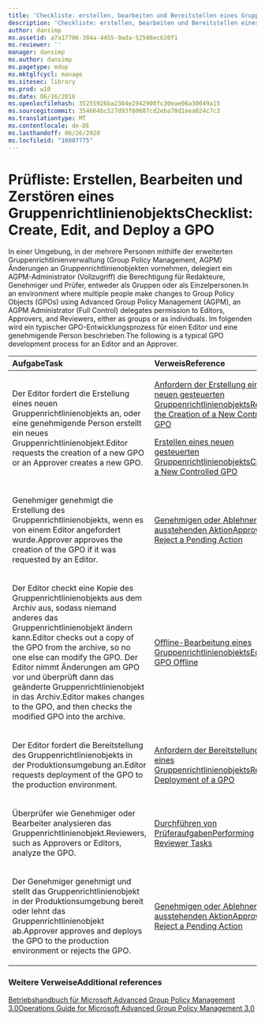 ```yaml
---
title: 'Checkliste: erstellen, bearbeiten und Bereitstellen eines Gruppenrichtlinienobjekts'
description: 'Checkliste: erstellen, bearbeiten und Bereitstellen eines Gruppenrichtlinienobjekts'
author: dansimp
ms.assetid: a7a17706-304a-4455-9ada-52508ec620f1
ms.reviewer: ''
manager: dansimp
ms.author: dansimp
ms.pagetype: mdop
ms.mktglfcycl: manage
ms.sitesec: library
ms.prod: w10
ms.date: 06/16/2016
ms.openlocfilehash: 35255926ba2384e2942900fc30eae06a30049a15
ms.sourcegitcommit: 354664bc527d93f80687cd2eba70d1eea024c7c3
ms.translationtype: MT
ms.contentlocale: de-DE
ms.lasthandoff: 06/26/2020
ms.locfileid: "10807775"
---
```

# <span data-ttu-id="7b2db-103">Prüfliste: Erstellen, Bearbeiten und Zerstören eines Gruppenrichtlinienobjekts</span><span class="sxs-lookup"><span data-stu-id="7b2db-103">Checklist: Create, Edit, and Deploy a GPO</span></span>


<span data-ttu-id="7b2db-104">In einer Umgebung, in der mehrere Personen mithilfe der erweiterten Gruppenrichtlinienverwaltung (Group Policy Management, AGPM) Änderungen an Gruppenrichtlinienobjekten vornehmen, delegiert ein AGPM-Administrator (Vollzugriff) die Berechtigung für Redakteure, Genehmiger und Prüfer, entweder als Gruppen oder als Einzelpersonen.</span><span class="sxs-lookup"><span data-stu-id="7b2db-104">In an environment where multiple people make changes to Group Policy Objects (GPOs) using Advanced Group Policy Management (AGPM), an AGPM Administrator (Full Control) delegates permission to Editors, Approvers, and Reviewers, either as groups or as individuals.</span></span> <span data-ttu-id="7b2db-105">Im folgenden wird ein typischer GPO-Entwicklungsprozess für einen Editor und eine genehmigende Person beschrieben.</span><span class="sxs-lookup"><span data-stu-id="7b2db-105">The following is a typical GPO development process for an Editor and an Approver.</span></span>

<table>
<colgroup>
<col width="50%" />
<col width="50%" />
</colgroup>
<thead>
<tr class="header">
<th align="left"><span data-ttu-id="7b2db-106">Aufgabe</span><span class="sxs-lookup"><span data-stu-id="7b2db-106">Task</span></span></th>
<th align="left"><span data-ttu-id="7b2db-107">Verweis</span><span class="sxs-lookup"><span data-stu-id="7b2db-107">Reference</span></span></th>
</tr>
</thead>
<tbody>
<tr class="odd">
<td align="left"><p><span data-ttu-id="7b2db-108">Der Editor fordert die Erstellung eines neuen Gruppenrichtlinienobjekts an, oder eine genehmigende Person erstellt ein neues Gruppenrichtlinienobjekt.</span><span class="sxs-lookup"><span data-stu-id="7b2db-108">Editor requests the creation of a new GPO or an Approver creates a new GPO.</span></span></p></td>
<td align="left"><p><a href="request-the-creation-of-a-new-controlled-gpo-agpm30ops.md" data-raw-source="[Request the Creation of a New Controlled GPO](request-the-creation-of-a-new-controlled-gpo-agpm30ops.md)"><span data-ttu-id="7b2db-109">Anfordern der Erstellung eines neuen gesteuerten Gruppenrichtlinienobjekts</span><span class="sxs-lookup"><span data-stu-id="7b2db-109">Request the Creation of a New Controlled GPO</span></span></a></p>
<p><a href="create-a-new-controlled-gpo-agpm30ops.md" data-raw-source="[Create a New Controlled GPO](create-a-new-controlled-gpo-agpm30ops.md)"><span data-ttu-id="7b2db-110">Erstellen eines neuen gesteuerten Gruppenrichtlinienobjekts</span><span class="sxs-lookup"><span data-stu-id="7b2db-110">Create a New Controlled GPO</span></span></a></p></td>
</tr>
<tr class="even">
<td align="left"><p><span data-ttu-id="7b2db-111">Genehmiger genehmigt die Erstellung des Gruppenrichtlinienobjekts, wenn es von einem Editor angefordert wurde.</span><span class="sxs-lookup"><span data-stu-id="7b2db-111">Approver approves the creation of the GPO if it was requested by an Editor.</span></span></p></td>
<td align="left"><p><a href="approve-or-reject-a-pending-action-agpm30ops.md" data-raw-source="[Approve or Reject a Pending Action](approve-or-reject-a-pending-action-agpm30ops.md)"><span data-ttu-id="7b2db-112">Genehmigen oder Ablehnen einer ausstehenden Aktion</span><span class="sxs-lookup"><span data-stu-id="7b2db-112">Approve or Reject a Pending Action</span></span></a></p></td>
</tr>
<tr class="odd">
<td align="left"><p><span data-ttu-id="7b2db-113">Der Editor checkt eine Kopie des Gruppenrichtlinienobjekts aus dem Archiv aus, sodass niemand anderes das Gruppenrichtlinienobjekt ändern kann.</span><span class="sxs-lookup"><span data-stu-id="7b2db-113">Editor checks out a copy of the GPO from the archive, so no one else can modify the GPO.</span></span> <span data-ttu-id="7b2db-114">Der Editor nimmt Änderungen am GPO vor und überprüft dann das geänderte Gruppenrichtlinienobjekt in das Archiv.</span><span class="sxs-lookup"><span data-stu-id="7b2db-114">Editor makes changes to the GPO, and then checks the modified GPO into the archive.</span></span></p></td>
<td align="left"><p><a href="edit-a-gpo-offline-agpm30ops.md" data-raw-source="[Edit a GPO Offline](edit-a-gpo-offline-agpm30ops.md)"><span data-ttu-id="7b2db-115">Offline-Bearbeitung eines Gruppenrichtlinienobjekts</span><span class="sxs-lookup"><span data-stu-id="7b2db-115">Edit a GPO Offline</span></span></a></p></td>
</tr>
<tr class="even">
<td align="left"><p><span data-ttu-id="7b2db-116">Der Editor fordert die Bereitstellung des Gruppenrichtlinienobjekts in der Produktionsumgebung an.</span><span class="sxs-lookup"><span data-stu-id="7b2db-116">Editor requests deployment of the GPO to the production environment.</span></span></p></td>
<td align="left"><p><a href="request-deployment-of-a-gpo-agpm30ops.md" data-raw-source="[Request Deployment of a GPO](request-deployment-of-a-gpo-agpm30ops.md)"><span data-ttu-id="7b2db-117">Anfordern der Bereitstellung eines Gruppenrichtlinienobjekts</span><span class="sxs-lookup"><span data-stu-id="7b2db-117">Request Deployment of a GPO</span></span></a></p></td>
</tr>
<tr class="odd">
<td align="left"><p><span data-ttu-id="7b2db-118">Überprüfer wie Genehmiger oder Bearbeiter analysieren das Gruppenrichtlinienobjekt.</span><span class="sxs-lookup"><span data-stu-id="7b2db-118">Reviewers, such as Approvers or Editors, analyze the GPO.</span></span></p></td>
<td align="left"><p><a href="performing-reviewer-tasks-agpm30ops.md" data-raw-source="[Performing Reviewer Tasks](performing-reviewer-tasks-agpm30ops.md)"><span data-ttu-id="7b2db-119">Durchführen von Prüferaufgaben</span><span class="sxs-lookup"><span data-stu-id="7b2db-119">Performing Reviewer Tasks</span></span></a></p></td>
</tr>
<tr class="even">
<td align="left"><p><span data-ttu-id="7b2db-120">Der Genehmiger genehmigt und stellt das Gruppenrichtlinienobjekt in der Produktionsumgebung bereit oder lehnt das Gruppenrichtlinienobjekt ab.</span><span class="sxs-lookup"><span data-stu-id="7b2db-120">Approver approves and deploys the GPO to the production environment or rejects the GPO.</span></span></p></td>
<td align="left"><p><a href="approve-or-reject-a-pending-action-agpm30ops.md" data-raw-source="[Approve or Reject a Pending Action](approve-or-reject-a-pending-action-agpm30ops.md)"><span data-ttu-id="7b2db-121">Genehmigen oder Ablehnen einer ausstehenden Aktion</span><span class="sxs-lookup"><span data-stu-id="7b2db-121">Approve or Reject a Pending Action</span></span></a></p></td>
</tr>
</tbody>
</table>

 

### <span data-ttu-id="7b2db-122">Weitere Verweise</span><span class="sxs-lookup"><span data-stu-id="7b2db-122">Additional references</span></span>

[<span data-ttu-id="7b2db-123">Betriebshandbuch für Microsoft Advanced Group Policy Management 3.0</span><span class="sxs-lookup"><span data-stu-id="7b2db-123">Operations Guide for Microsoft Advanced Group Policy Management 3.0</span></span>](operations-guide-for-microsoft-advanced-group-policy-management-30-agpm30ops.md)

 

 





